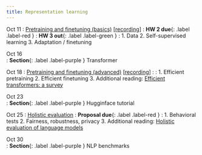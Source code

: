 ```yaml
---
title: Representation learning 
---
```


Oct 11
: [Pretraining and finetuning (basics)](https://nyu-cs2590.github.io/course-material/fall2023/lecture/lec06/main.pdf) [[recording]()]
  : **HW 2 due**{: .label .label-red }
  : **HW 3 out**{: .label .label-green }
: 1. Data
  2. Self-supervised learning
  3. Adaptation / finetuning 

Oct 16           
: **Section**{: .label .label-purple } Transformer 

Oct 18 
: [Pretraining and finetuning (advanced)]() [[recording]()]
  : 
: 1. Efficient pretraining 
  2. Efficient finetuning 
  3. Additional reading: [Efficient transformers: a survey](https://arxiv.org/abs/2009.06732)

Oct 23           
: **Section**{: .label .label-purple } Hugginface tutorial

Oct 25
: [Holistic evaluation]() 
  : **Proposal due**{: .label .label-red }
: 1. Behavioral tests 
  2. Fairness, robustness, privacy
  3. Additional reading: [Holistic evaluation of language models](https://arxiv.org/abs/2211.09110)

Oct 30           
: **Section**{: .label .label-purple } NLP benchmarks 

